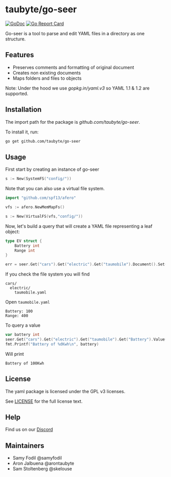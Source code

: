 # taubyte/go-seer

[![GoDoc](https://godoc.org/github.com/taubyte/go-seer?status.svg)](https://pkg.go.dev/github.com/taubyte/go-seer)
[![Go Report Card](https://goreportcard.com/badge/taubyte/go-seer)](https://goreportcard.com/report/taubyte/go-seer)

Go-seer is a tool to parse and edit YAML files in a directory as one structure.

## Features
 - Preserves comments and formatting of original document
 - Creates non existing documents
 - Maps folders and files to objects


Note: Under the hood we use *gopkg.in/yaml.v3* so YAML 1.1 & 1.2 are supported.

## Installation
The import path for the package is *github.com/taubyte/go-seer*.

To install it, run:
```bash
go get github.com/taubyte/go-seer
```

## Usage
First start by creating an instance of go-seer
```go
s := New(SystemFS("config/"))
```

Note that you can also use a virtual file system.
```go
import "github.com/spf13/afero"

vfs := afero.NewMemMapFs()

s := New(VirtualFS(vfs,"config/"))
```

Now, let's build a query that will create a YAML file representing a leaf object:
```go
type EV struct {
    Battery int
    Range int
}

err = seer.Get("cars").Get("electric").Get("taumobile").Document().Set(EV{Battery: 100, Range:400}).Commit()
```

If you check the file system you will find
```
cars/
  electric/
    taumobile.yaml
```

Open `taumobile.yaml`
```
Battery: 100
Range: 400
```

To query a value

```go
var battery int
seer.Get("cars").Get("electric").Get("taumobile").Get("Battery").Value(&battery)
fmt.Printf("Battery of %dKwh\n", battery)
```

Will print
```
Battery of 100Kwh
```

## License
The yaml package is licensed under the GPL v3 licenses.

See [LICENSE](LICENSE) for the full license text.


## Help
Find us on our [Discord](https://discord.gg/eKfazxFDf9)


## Maintainers
 - Samy Fodil @samyfodil
 - Aron Jalbuena @arontaubyte
 - Sam Stoltenberg @skelouse
